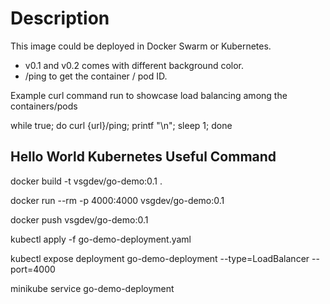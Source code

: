 # Description
This image could be deployed in Docker Swarm or Kubernetes.

- v0.1 and v0.2 comes with different background color.
- /ping to get the container / pod ID.

Example curl command run to showcase load balancing among the containers/pods

while true; do curl {url}/ping; printf "\n"; sleep 1; done

## Hello World Kubernetes Useful Command

docker build -t vsgdev/go-demo:0.1 .

docker run --rm -p 4000:4000 vsgdev/go-demo:0.1

docker push vsgdev/go-demo:0.1

kubectl apply -f go-demo-deployment.yaml

kubectl expose deployment go-demo-deployment --type=LoadBalancer --port=4000

minikube service go-demo-deployment
